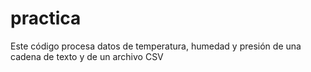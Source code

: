 # practica
Este código procesa datos de temperatura, humedad y presión de una cadena de texto y de un archivo CSV

